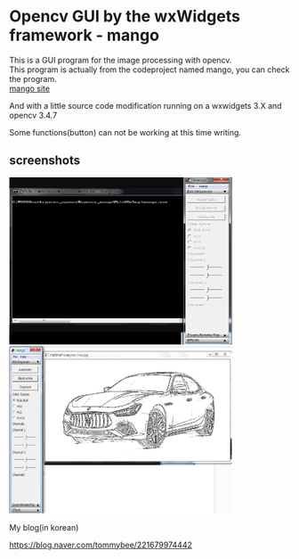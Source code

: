 # Opencv GUI by the wxWidgets framework - mango

This is a GUI program for the image processing with opencv.
<br> This program is actually from the codeproject named mango, you can check the program. <br>
[mango site](https://www.codeproject.com/Articles/31664/Mango-Photo-Editor-with-OpenCV)<p>

And with a little source code modification running on a wxwidgets 3.X and opencv 3.4.7<br>

Some functions(button) can not be working at this time writing.<br>

## screenshots
<img src="screenshots/exec1.png" dalt="first" width="400" height="300" />

<img src="screenshots/exec2.png" dalt="second" width="400" height="300" />

My blog(in korean)

https://blog.naver.com/tommybee/221679974442
